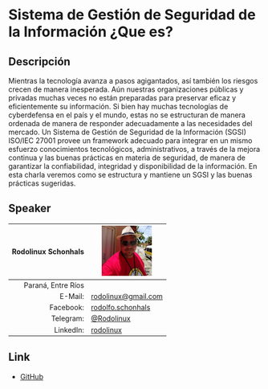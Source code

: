 # Sistema de Gestión de Seguridad de la Información ¿Que es?

## Descripción  
  Mientras la tecnología avanza a pasos agigantados, así también los riesgos crecen de manera inesperada. Aún nuestras organizaciones públicas y privadas muchas veces no están preparadas para preservar eficaz y eficientemente su información. Si bien hay muchas tecnologías de cyberdefensa en el país y el mundo, estas no se estructuran de manera ordenada de manera de responder adecuadamente a las necesidades del mercado. Un Sistema de Gestión de Seguridad de la Información (SGSI) ISO/IEC 27001 provee un framework adecuado para integrar en un mismo esfuerzo conocimientos tecnológicos, administrativos, a través de la mejora continua y las buenas prácticas en materia de seguridad, de manera de garantizar la confiabilidad, integridad y disponibilidad de la información. En esta charla veremos como se estructura y mantiene un SGSI y las buenas prácticas sugeridas.  

## Speaker
| Rodolinux Schonhals					|<img src="rodolinux.jpg" style="width: 100px;"/>			|
|---------:						|---									|
|Paraná, Entre Ríos					|									|
|E-Mail:						|[rodolinux@gmail.com](mailto:rodolinux@gmail.com)			|
|Facebook:						|[rodolfo.schonhals](https://www.facebook.com/rodolfo.schonhals)	|
|Telegram:						|[@Rodolinux](https://t.me/Rodolinux)					|
|LinkedIn:						|[rodolinux](https://www.linkedin.com/in/rodolinux/)			|

## Link  
  * [GitHub](https://github.com/ParanaConf/2018.presentations/raw/master/Sistema%20de%20gesti%C3%B3n%20de%20seguidad%20de%20la%20informaci%C3%B3n/SGSI-ISO27001.pdf)
